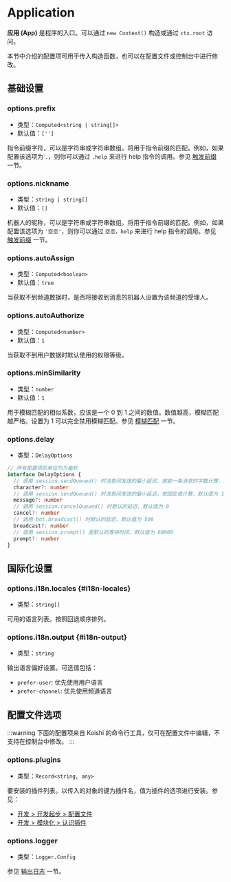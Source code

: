 # Application

**应用 (App)** 是程序的入口。可以通过 `new Context()` 构造或通过 `ctx.root` 访问。

本节中介绍的配置项可用于传入构造函数，也可以在配置文件或控制台中进行修改。

## 基础设置

### options.prefix

- 类型：`Computed<string | string[]>`
- 默认值：`['']`

指令前缀字符，可以是字符串或字符串数组。将用于指令前缀的匹配。例如，如果配置该选项为 `.`，则你可以通过 `.help` 来进行 help 指令的调用。参见 [触发前缀](../../manual/usage/command.md#触发前缀) 一节。

### options.nickname

- 类型：`string | string[]`
- 默认值：`[]`

机器人的昵称，可以是字符串或字符串数组。将用于指令前缀的匹配。例如，如果配置该选项为 `'恋恋'`，则你可以通过 `恋恋，help` 来进行 help 指令的调用。参见 [触发前缀](../../manual/usage/command.md#触发前缀) 一节。

### options.autoAssign

- 类型：`Computed<boolean>`
- 默认值：`true`

当获取不到频道数据时，是否将接收到消息的机器人设置为该频道的受理人。

### options.autoAuthorize

- 类型：`Computed<number>`
- 默认值：`1`

当获取不到用户数据时默认使用的权限等级。

### options.minSimilarity

- 类型：`number`
- 默认值：`1`

用于模糊匹配的相似系数，应该是一个 0 到 1 之间的数值。数值越高，模糊匹配越严格。设置为 1 可以完全禁用模糊匹配。参见 [模糊匹配](../../manual/recipe/execution.md#模糊匹配) 一节。

### options.delay

- 类型：`DelayOptions`

```ts
// 所有配置项的单位均为毫秒
interface DelayOptions {
  // 调用 session.sendQueued() 时消息间发送的最小延迟，按前一条消息的字数计算，默认值为 0
  character?: number
  // 调用 session.sendQueued() 时消息间发送的最小延迟，按固定值计算，默认值为 100
  message?: number
  // 调用 session.cancelQueued() 时默认的延迟，默认值为 0
  cancel?: number
  // 调用 bot.broadcast() 时默认的延迟，默认值为 500
  broadcast?: number
  // 调用 session.prompt() 是默认的等待时间，默认值为 60000
  prompt?: number
}
```

## 国际化设置

### options.i18n.locales {#i18n-locales}

- 类型：`string[]`

可用的语言列表。按照回退顺序排列。

### options.i18n.output {#i18n-output}

- 类型：`string`

输出语言偏好设置。可选值包括：

- `prefer-user`: 优先使用用户语言
- `prefer-channel`: 优先使用频道语言

## 配置文件选项

:::warning
下面的配置项来自 Koishi 的命令行工具，仅可在配置文件中编辑，不支持在控制台中修改。
:::

### options.plugins

- 类型：`Record<string, any>`

要安装的插件列表。以传入的对象的键为插件名，值为插件的选项进行安装。参见：

- [开发 > 开发起步 > 配置文件](../../guide/develop/config.md)
- [开发 > 模块化 > 认识插件](../../guide/plugin/index.md)

### options.logger

- 类型：`Logger.Config`

参见 [输出日志](../utils/logger.md) 一节。
